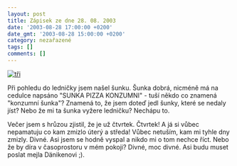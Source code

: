```yaml
---
layout: post
title: Zápisek ze dne 28. 08. 2003
date: '2003-08-28 17:00:00 +0200'
date_gmt: '2003-08-28 15:00:00 +0200'
category: nezařazené
tags: []
comments: []
---
```

<p>
<div >  <a href="/%base_url%/assets/old-images/tri.jpg"><img alt="tři" src="%base_url%/assets/old-images/tri.jpg"></a>  </div>
<p>Při pohledu do ledničky jsem našel šunku. Šunka dobrá, nicméně má na cedulce napsáno "SUNKA PIZZA KONZUMNI" -  tuší někdo co znamená "konzumní šunka"? Znamená to, že jsem doteď jedl šunky, které se nedaly jíst? Nebo  že mi ta šunka vyžere ledničku? Nechápu to.</p>
<p>Večer jsem s hrůzou zjistil, že je už čtvrtek. Čtvrtek! A já si vůbec nepamatuju co kam zmizlo úterý a středa!  Vůbec netuším, kam mi tyhle dny zmizly. Divné. Asi jsem se hodně vyspal a nikdo mi o tom nechce říct. Nebo že by  díra v časoprostoru v mém pokoji? Divné, moc divné. Asi budu muset poslat mejla Dänikenovi ;).</p>
